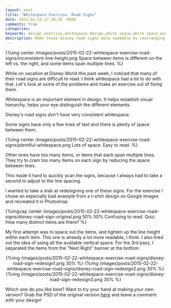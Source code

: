 ```yaml
---
layout: post
title: "Whitespace Exercise: Road Signs"
date: 2015-02-22 17:10:20 -0500
comments: true
categories:
keywords: design exercise,whitespace design,white space,white space exercise,white space practice
description: Make these Disney road signs more readable by rearranging the elements using whitespace.
---
```


{%img center /images/posts/2015-02-22-whitespace-exercise-road-signs/inconsistent-line-height.png Space between items is different on the left vs. the right, and some items span multiple lines. %}

While on vacation at Disney World this past week, I noticed that many of their road signs are difficult to read. I think whitespace had a lot to do with that. Let's look at some of the problems and make an exercise out of fixing them.

<!--more-->

Whitespace is an important element in design. It helps establish visual hierarchy, helps your eye distinguish the different elements.

Disney's road signs don't have very consistent whitespace.

Some signs have only a few lines of text and there is plenty of space between them.

{%img center /images/posts/2015-02-22-whitespace-exercise-road-signs/plentiful-whitespace.png Lots of space. Easy to read. %}

Other ones have too many items, or items that each span multiple lines. They try to cram too many items on each sign by reducing the space between lines.

This made it hard to quickly scan the signs, because I always had to take a second to adjust to the line spacing.

I wanted to take a stab at redesigning one of these signs. For the exercise I chose an especially bad example from a t-shirt design on Google Images and recreated it in Photoshop:

{%imgcap center /images/posts/2015-02-22-whitespace-exercise-road-signs/disney-road-sign-original.png 50% 50% Confusing to read. Quiz: How many distinct items are there? %}

My first attempt was to space out the items, and tighten up the line height within each item. This one is already a lot more readable, I think. I also tried out the idea of using all the available vertical space. For the 3rd pass, I separated the items from the "Next Right" banner at the bottom:

<p style="text-align: center;">
{%img /images/posts/2015-02-22-whitespace-exercise-road-signs/disney-road-sign-redesign1.png 30% %}
{%img /images/posts/2015-02-22-whitespace-exercise-road-signs/disney-road-sign-redesign2.png 30% %}
{%img /images/posts/2015-02-22-whitespace-exercise-road-signs/disney-road-sign-redesign3.png 30% %}
</p>

Which one do you like best? Want to try your hand at making your own version? Grab the PSD of the original version <a href="/images/posts/2015-02-22-whitespace-exercise-road-signs/disney-road-sign-original.psd">here</a> and leave a comment with your design!
